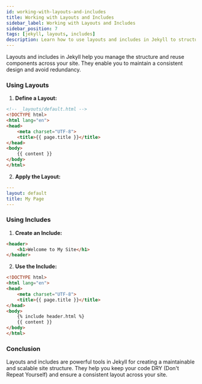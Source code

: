 ```yaml
---
id: working-with-layouts-and-includes
title: Working with Layouts and Includes
sidebar_label: Working with Layouts and Includes
sidebar_position: 7
tags: [jekyll, layouts, includes]
description: Learn how to use layouts and includes in Jekyll to structure your site efficiently.
---
```


Layouts and includes in Jekyll help you manage the structure and reuse components across your site. They enable you to maintain a consistent design and avoid redundancy.

### Using Layouts

1. **Define a Layout:**

```html
<!-- _layouts/default.html -->
<!DOCTYPE html>
<html lang="en">
<head>
    <meta charset="UTF-8">
    <title>{{ page.title }}</title>
</head>
<body>
    {{ content }}
</body>
</html>
```

2. **Apply the Layout:**
```yaml
---
layout: default
title: My Page
---
```

### Using Includes

1. **Create an Include:**

```html
<header>
    <h1>Welcome to My Site</h1>
</header>
```

2. **Use the Include:**

```html
<!DOCTYPE html>
<html lang="en">
<head>
    <meta charset="UTF-8">
    <title>{{ page.title }}</title>
</head>
<body>
    {% include header.html %}
    {{ content }}
</body>
</html>
```

### Conclusion

Layouts and includes are powerful tools in Jekyll for creating a maintainable and scalable site structure. They help you keep your code DRY (Don't Repeat Yourself) and ensure a consistent layout across your site.
